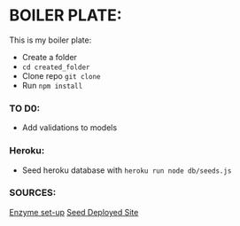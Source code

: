 # BOILER PLATE:

This is my boiler plate:

- Create a folder 
- `cd created_folder`
- Clone repo `git clone`
- Run `npm install`

### TO D0:

- Add validations to models 

### Heroku:
- Seed heroku database with `heroku run node db/seeds.js `


### SOURCES:
[Enzyme set-up](https://www.freecodecamp.org/news/how-to-set-up-jest-enzyme-like-a-boss-8455a2bc6d56/)
[Seed Deployed Site](https://dev.to/effingkay/deploy-your-app-to-heroku-60g)